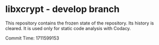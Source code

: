 # libxcrypt - develop branch

This repository contains the frozen state of the repository.
Its history is cleared. It is used only for static code
analysis with Codacy.

Commit Time: 1711599153